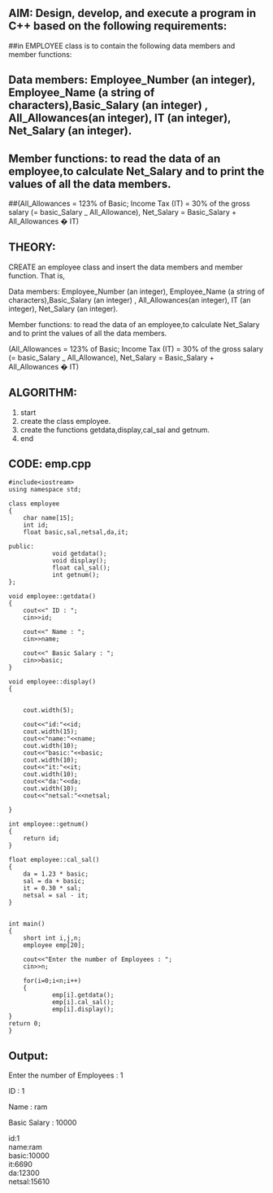
## AIM: Design, develop, and execute a program in C++ based on the following requirements:
##in EMPLOYEE class is to contain the following data members and member functions:

## Data members: Employee_Number (an integer), Employee_Name (a string of characters),Basic_Salary (an integer) , All_Allowances(an integer), IT (an integer), Net_Salary (an integer).

## Member functions: to read the data of an employee,to calculate Net_Salary and to print the values of all the data members.
##(All_Allowances = 123% of Basic; Income Tax (IT) = 30% of the gross salary (= basic_Salary _ All_Allowance), Net_Salary = Basic_Salary + All_Allowances � IT)

## THEORY: 
CREATE an employee class and insert the data members and member  function. That is,
 

Data members: Employee_Number (an integer), Employee_Name (a string of characters),Basic_Salary (an integer) , All_Allowances(an integer), IT (an integer), Net_Salary (an integer).

Member functions: to read the data of an employee,to calculate Net_Salary and to print the values of all the data members.

(All_Allowances = 123% of Basic; Income Tax (IT) = 30% of the gross salary (= basic_Salary _ All_Allowance), Net_Salary = Basic_Salary + All_Allowances � IT)

## ALGORITHM:
1. start
2. create the class employee.
3. create the functions getdata,display,cal_sal and getnum.
4. end

## CODE: emp.cpp
    #include<iostream>
    using namespace std;

    class employee
    {
        char name[15];
        int id;
        float basic,sal,netsal,da,it;

    public:
                void getdata();
                void display();
                float cal_sal();
                int getnum();
    };

    void employee::getdata()
    {
        cout<<" ID : ";
        cin>>id;

        cout<<" Name : ";
        cin>>name;

        cout<<" Basic Salary : ";
        cin>>basic;
    }

    void employee::display()
    {
        

        cout.width(5);

        cout<<"id:"<<id;
        cout.width(15);
        cout<<"name:"<<name;
        cout.width(10);
        cout<<"basic:"<<basic;
        cout.width(10);
        cout<<"it:"<<it;
        cout.width(10);
        cout<<"da:"<<da;
        cout.width(10);
        cout<<"netsal:"<<netsal;

    }

    int employee::getnum()
    {
        return id;
    }

    float employee::cal_sal()
    {
        da = 1.23 * basic;
        sal = da + basic;
        it = 0.30 * sal;
        netsal = sal - it;
    }
 

    int main()
    {
        short int i,j,n;
        employee emp[20];        
                
        cout<<"Enter the number of Employees : ";
        cin>>n;

        for(i=0;i<n;i++)
        {
                emp[i].getdata();
                emp[i].cal_sal();
                emp[i].display();
    }
    return 0;
    }

## Output:

 Enter the number of Employees : 1

 ID : 1

 Name : ram

 Basic Salary : 10000

  id:1  
  name:ram  
  basic:10000  
  it:6690  
  da:12300  
  netsal:15610

